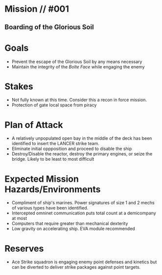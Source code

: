 # Mission // #001
## Boarding of the Glorious Soil
# Goals
- Prevent the escape of the Glorious Soil by any means necessary
- Maintain the integrity of the *Bolte Face* while engaging the enemy

# Stakes
- Not fully known at this time. Consider this a recon in force mission.
- Protection of gate local space from piracy

# Plan of Attack
- A relatively unpopulated open bay in the middle of the deck has been identified to insert the LANCER strike team.
- Eliminate initial oppposition and proceed to disable the ship
- Destroy/Disable the reactor, destroy the primary engines, or seize the bridge. Likely to be least to most difficult

# Expected Mission Hazards/Environments
- Compliment of ship's marines. Power signatures of size 1 and 2 mechs of various types have been identified.
- Intercepted omninet communication puts total count at a demicompany at most
- Computers that require greater than mechanical dexterity
- Low gravity on accelerating ship. EVA module recommended 

# Reserves
- Ace Strike squadron is engaging enemy point defenses and kinetics but can be diverted to deliver strike packages against point targets.
